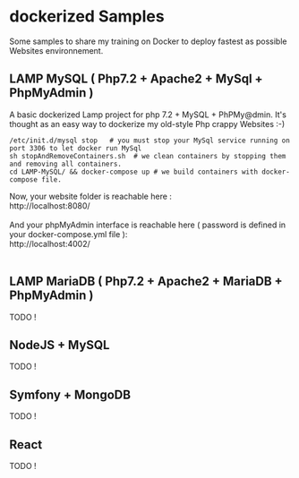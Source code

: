 # dockerized Samples
Some samples to share my training on Docker to deploy fastest as possible Websites environnement.

## LAMP MySQL ( Php7.2 + Apache2 + MySql + PhpMyAdmin )
A basic dockerized Lamp project for php 7.2 + MySQL + PhPMy@dmin. It's  thought as an easy way to dockerize my old-style Php crappy Websites :-)

```shell
/etc/init.d/mysql stop   # you must stop your MySql service running on port 3306 to let docker run MySql
sh stopAndRemoveContainers.sh  # we clean containers by stopping them and removing all containers. 
cd LAMP-MySQL/ && docker-compose up # we build containers with docker-compose file. 
```

Now, your website folder is reachable here :<br/>
http://localhost:8080/  <br/>
  <br/>
And your phpMyAdmin interface is reachable here ( password is defined in your docker-compose.yml file ):  <br/>
http://localhost:4002/ <br/>
<br/>


## LAMP MariaDB ( Php7.2 + Apache2 + MariaDB + PhpMyAdmin )
TODO !

## NodeJS + MySQL
TODO !

## Symfony + MongoDB 
TODO !

## React
TODO !
